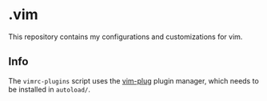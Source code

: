 # .vim
This repository contains my configurations and customizations for vim.

## Info
The `vimrc-plugins` script uses the [vim-plug](https://github.com/junegunn/vim-plug) plugin manager,
which needs to be installed in `autoload/`.

